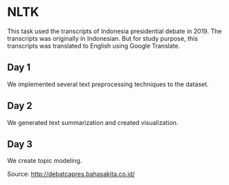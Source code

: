 # NLTK
This task used the transcripts of Indonesia presidential debate in 2019. The transcripts was originally in Indonesian. But for study purpose, this transcripts was translated to English using Google Translate.

## Day 1
We implemented several text preprocessing techniques to the dataset.

## Day 2 
We generated text summarization and created visualization.

## Day 3 
We create topic modeling.

Source: http://debatcapres.bahasakita.co.id/
